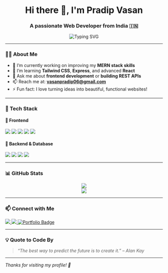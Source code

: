 <!-- GitHub Profile README for Pradip Vasan -->

<h1 align="center">Hi there 👋, I'm Pradip Vasan</h1>
<h3 align="center">A passionate Web Developer from India 🇮🇳</h3>

<p align="center">
  <img src="https://readme-typing-svg.herokuapp.com?font=Fira+Code&size=22&pause=1000&center=true&vCenter=true&width=435&lines=Frontend+%F0%9F%9A%80+Backend+%F0%9F%9A%80+Fullstack+on+the+way!;I+love+building+web+apps+%F0%9F%92%BB;MongoDB%2C+Express%2C+React%2C+Node.js" alt="Typing SVG" />
</p>

---

### 🧑‍💻 About Me
- 🔭 I’m currently working on improving my **MERN stack skills**
- 🌱 I’m learning **Tailwind CSS**, **Express**, and advanced **React**
- 💬 Ask me about **frontend development** or **building REST APIs**
- 📫 Reach me at: **vasanpradip06@gmail.com**
- ⚡ Fun fact: I love turning ideas into beautiful, functional websites!

---

### 🚀 Tech Stack

#### 🔹 Frontend
<p>
  <img src="https://img.shields.io/badge/HTML5-E34F26?style=for-the-badge&logo=html5&logoColor=white"/>
  <img src="https://img.shields.io/badge/CSS3-1572B6?style=for-the-badge&logo=css3&logoColor=white"/>
  <img src="https://img.shields.io/badge/Tailwind_CSS-38B2AC?style=for-the-badge&logo=tailwind-css&logoColor=white"/>
  <img src="https://img.shields.io/badge/JavaScript-F7DF1E?style=for-the-badge&logo=javascript&logoColor=black"/>
  <img src="https://img.shields.io/badge/React-20232A?style=for-the-badge&logo=react&logoColor=61DAFB"/>
</p>

#### 🔹 Backend & Database
<p>
  <img src="https://img.shields.io/badge/Node.js-339933?style=for-the-badge&logo=nodedotjs&logoColor=white"/>
  <img src="https://img.shields.io/badge/Express.js-000000?style=for-the-badge&logo=express&logoColor=white"/>
  <img src="https://img.shields.io/badge/MongoDB-4EA94B?style=for-the-badge&logo=mongodb&logoColor=white"/>
  <img src="https://img.shields.io/badge/Mongoose-880000?style=for-the-badge&logo=mongoose&logoColor=white"/>
</p>

---

### 📊 GitHub Stats

<p align="center">
  <img src="https://github-readme-stats.vercel.app/api?username=pradip983&show_icons=true&theme=radical" />
  <br/>
  <img src="https://github-readme-stats.vercel.app/api/top-langs/?username=pradip983&layout=compact&theme=radical" />
  <br/>
 
</p>

---

### 📫 Connect with Me
<p>
  <a href="https://www.linkedin.com/in/pradip-vasan-0159732b5/" target="_blank">
    <img src="https://img.shields.io/badge/LinkedIn-blue?style=for-the-badge&logo=linkedin&logoColor=white"/>
  </a>
  <a href="mailto:vasanpradip06@gmail.com">
    <img src="https://img.shields.io/badge/Gmail-D14836?style=for-the-badge&logo=gmail&logoColor=white"/>
  </a>
  <a href="https://pradipvasan.vercel.app/" target="_blank" rel="noopener noreferrer">
  <img src="https://img.shields.io/badge/Portfolio-20232A?style=for-the-badge&logo=internet-explorer&logoColor=white" alt="Portfolio Badge"/>
</a>

</p>

---

### 💡 Quote to Code By
> *“The best way to predict the future is to create it.” – Alan Kay*

---

_Thanks for visiting my profile! 🚀_
